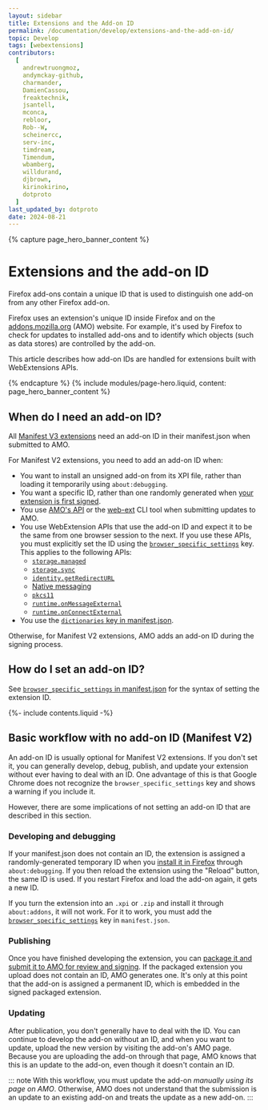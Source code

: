 ```yaml
---
layout: sidebar
title: Extensions and the Add-on ID
permalink: /documentation/develop/extensions-and-the-add-on-id/
topic: Develop
tags: [webextensions]
contributors:
  [
    andrewtruongmoz,
    andymckay-github,
    charmander,
    DamienCassou,
    freaktechnik,
    jsantell,
    mconca,
    rebloor,
    Rob--W,
    scheinercc,
    serv-inc,
    timdream,
    Timendum,
    wbamberg,
    willdurand,
    djbrown,
    kirinokirino,
    dotproto
  ]
last_updated_by: dotproto
date: 2024-08-21
---
```


<!-- Page Hero Banner -->

{% capture page_hero_banner_content %}

# Extensions and the add-on ID

Firefox add-ons contain a unique ID that is used to distinguish one add-on from any other Firefox add-on.

Firefox uses an extension's unique ID inside Firefox and on the [addons.mozilla.org](https://addons.mozilla.org/) (AMO) website. For example, it's used by Firefox to check for updates to installed add-ons and to identify which objects (such as data stores) are controlled by the add-on.

This article describes how add-on IDs are handled for extensions built with WebExtensions APIs.

{% endcapture %}
{% include modules/page-hero.liquid,
  content: page_hero_banner_content
%}

<!-- END: Page Hero Banner -->

<!-- Single Column Body Module -->

<section id="when-do-you-need-an-add-on-id" class="module">
<article class="module-content grid-x grid-padding-x">
<div class="cell small-12">

## When do I need an add-on ID?

All [Manifest V3 extensions](/documentation/develop/manifest-v3-migration-guide/) need an add-on ID in their manifest.json when submitted to AMO.

For Manifest V2 extensions, you need to add an add-on ID when:

- You want to install an unsigned add-on from its XPI file, rather than loading it temporarily using `about:debugging`.
- You want a specific ID, rather than one randomly generated when [your extension is first signed](/documentation/publish/#get-your-extension-signed).
- You use [AMO's API](https://addons-server.readthedocs.io/en/latest/topics/api/v4_frozen/signing.html) or the [web-ext](/documentation/develop/getting-started-with-web-ext/) CLI tool when submitting updates to AMO.
- You use WebExtension APIs that use the add-on ID and expect it to be the same from one browser session to the next. If you use these APIs, you must explicitly set the ID using the [`browser_specific_settings`](https://developer.mozilla.org/docs/Mozilla/Add-ons/WebExtensions/manifest.json/browser_specific_settings) key. This applies to the following APIs:
  - [`storage.managed`](https://developer.mozilla.org/docs/Mozilla/Add-ons/WebExtensions/API/storage/managed "A storage.StorageArea object that represents the managed storage area. Items in managed storage are set by the domain administrator or other native applications installed on user's computer, and are read-only for the extension. Trying to modify this storage area results in an error.")
  - [`storage.sync`](https://developer.mozilla.org/docs/Mozilla/Add-ons/WebExtensions/API/storage/sync 'Represents the sync storage area. Items in sync storage are synced by the browser, and are available across all instances of that browser that the user is logged into (e.g. via Firefox sync, or a Google account), across different devices.')
  - [`identity.getRedirectURL`](https://developer.mozilla.org/docs/Mozilla/Add-ons/WebExtensions/API/identity/getRedirectURL 'Generates a URL that you can use as a redirect URL.')
  - [Native messaging](https://developer.mozilla.org/Add-ons/WebExtensions/Native_messaging)
  - [`pkcs11`](https://developer.mozilla.org/docs/Mozilla/Add-ons/WebExtensions/API/pkcs11 'The pkcs11 API enables an extension to enumerate PKCS #11 security modules and to make them accessible to the browser as sources of keys and certificates.')
  - [`runtime.onMessageExternal`](https://developer.mozilla.org/docs/Mozilla/Add-ons/WebExtensions/API/runtime/onMessageExternal "This API can't be used in a content script.")
  - [`runtime.onConnectExternal`](https://developer.mozilla.org/docs/Mozilla/Add-ons/WebExtensions/API/runtime/onConnectExternal 'Fired when an extension receives a connection request from a different extension.')
- You use the [`dictionaries` key in manifest.json](https://developer.mozilla.org/docs/Mozilla/Add-ons/WebExtensions/manifest.json/dictionaries).

Otherwise, for Manifest V2 extensions, AMO adds an add-on ID during the signing process.

</div>
</article>
</section>

<!-- END: Single Column Body Module -->

<!-- Single Column Body Module -->

<section id="how-do-i-set-an-add-on-id" class="module">
<article class="module-content grid-x grid-padding-x">
<div class="cell small-12">

## How do I set an add-on ID?

See [`browser_specific_settings` in manifest.json](https://developer.mozilla.org/Add-ons/WebExtensions/manifest.json/browser_specific_settings) for the syntax of setting the extension ID.

</div>
</article>
</section>

<!-- END: Single Column Body Module -->

<!-- Single Column Body Module -->

<section id="basic-workflow-with-no-add-on-id" class="module">
<aside class="module-aside table-of-contents">

{%- include contents.liquid -%}

</aside>
<article class="module-content grid-x grid-padding-x">
<div class="cell small-12">

## Basic workflow with no add-on ID (Manifest V2)

An add-on ID is usually optional for Manifest V2 extensions. If you don't set it, you can generally develop, debug, publish, and update your extension without ever having to deal with an ID. One advantage of this is that Google Chrome does not recognize the `browser_specific_settings` key and shows a warning if you include it.

However, there are some implications of not setting an add-on ID that are described in this section.

### Developing and debugging

If your manifest.json does not contain an ID, the extension is assigned a randomly-generated temporary ID when you [install it in Firefox](/documentation/develop/temporary-installation-in-firefox/) through `about:debugging`. If you then reload the extension using the "Reload" button, the same ID is used. If you restart Firefox and load the add-on again, it gets a new ID.

If you turn the extension into an `.xpi` or `.zip` and install it through `about:addons`, it will not work. For it to work, you must add the [`browser_specific_settings`](https://developer.mozilla.org/docs/Mozilla/Add-ons/WebExtensions/manifest.json/browser_specific_settings) key in `manifest.json`.

### Publishing

Once you have finished developing the extension, you can [package it and submit it to AMO for review and signing](/documentation/publish/signing-and-distribution-overview/). If the packaged extension you upload does not contain an ID, AMO generates one. It's only at this point that the add-on is assigned a permanent ID, which is embedded in the signed packaged extension.

### Updating

After publication, you don't generally have to deal with the ID. You can continue to develop the add-on without an ID, and when you want to update, upload the new version by visiting the add-on's AMO page. Because you are uploading the add-on through that page, AMO knows that this is an update to the add-on, even though it doesn't contain an ID.

::: note
With this workflow, you must update the add-on _manually using its page on AMO_. Otherwise, AMO does not understand that the submission is an update to an existing add-on and treats the update as a new add-on.
:::

</div>
</article>
</section>

<!-- END: Single Column Body Module -->
